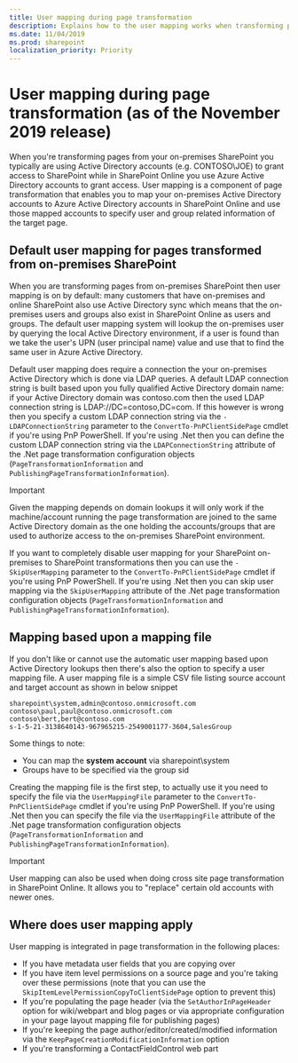 ```yaml
---
title: User mapping during page transformation
description: Explains how to the user mapping works when transforming pages
ms.date: 11/04/2019
ms.prod: sharepoint
localization_priority: Priority
---
```


# User mapping during page transformation (as of the November 2019 release)

When you're transforming pages from your on-premises SharePoint you typically are using Active Directory accounts (e.g. CONTOSO\JOE) to grant access to SharePoint while in SharePoint Online you use Azure Active Directory accounts to grant access. User mapping is a component of page transformation that enables you to map your on-premises Active Directory accounts to Azure Active Directory accounts in SharePoint Online and use those mapped accounts to specify user and group related information of the target page.

## Default user mapping for pages transformed from on-premises SharePoint

When you are transforming pages from on-premises SharePoint then user mapping is on by default: many customers that have on-premises and online SharePoint also use Active Directory sync which means that the on-premises users and groups also exist in SharePoint Online as users and groups. The default user mapping system will lookup the on-premises user by querying the local Active Directory environment, if a user is found than we take the user's UPN (user principal name) value and use that to find the same user in Azure Active Directory.

Default user mapping does require a connection the your on-premises Active Directory which is done via LDAP queries. A default LDAP connection string is built based upon you fully qualified Active Directory domain name: if your Active Directory domain was contoso.com then the used LDAP connection string is LDAP://DC=contoso,DC=com. If this however is wrong then you specify a custom LDAP connection string via the `-LDAPConnectionString` parameter to the `ConvertTo-PnPClientSidePage` cmdlet if you're using PnP PowerShell. If you're using .Net then you can define the custom LDAP connection string via the `LDAPConnectionString` attribute of the .Net page transformation configuration objects (`PageTransformationInformation` and `PublishingPageTransformationInformation`).

> [!IMPORTANT]
> Given the mapping depends on domain lookups it will only work if the machine/account running the page transformation are joined to the same Active Directory domain as the one holding the accounts/groups that are used to authorize access to the on-premises SharePoint environment.

If you want to completely disable user mapping for your SharePoint on-premises to SharePoint transformations then you can use the `-SkipUserMapping` parameter to the `ConvertTo-PnPClientSidePage` cmdlet if you're using PnP PowerShell. If you're using .Net then you can skip user mapping via the `SkipUserMapping` attribute of the .Net page transformation configuration objects (`PageTransformationInformation` and `PublishingPageTransformationInformation`).

## Mapping based upon a mapping file

If you don't like or cannot use the automatic user mapping based upon Active Directory lookups then there's also the option to specify a user mapping file. A user mapping file is a simple CSV file listing source account and target account as shown in below snippet

```Text
sharepoint\system,admin@contoso.onmicrosoft.com
contoso\paul,paul@contoso.onmicrosoft.com
contoso\bert,bert@contoso.com
s-1-5-21-3138640143-967965215-2549001177-3604,SalesGroup
```

Some things to note:

- You can map the **system account** via sharepoint\system
- Groups have to be specified via the group sid

Creating the mapping file is the first step, to actually use it you need to specify the file via the `UserMappingFile` parameter to the `ConvertTo-PnPClientSidePage` cmdlet if you're using PnP PowerShell. If you're using .Net then you can specify the file via the  `UserMappingFile` attribute of the .Net page transformation configuration objects (`PageTransformationInformation` and `PublishingPageTransformationInformation`).

> [!IMPORTANT]
> User mapping can also be used when doing cross site page transformation in SharePoint Online. It allows you to "replace" certain old accounts with newer ones.

## Where does user mapping apply

User mapping is integrated in page transformation in the following places:

- If you have metadata user fields that you are copying over
- If you have item level permissions on a source page and you're taking over these permissions (note that you can use the `SkipItemLevelPermissionCopyToClientSidePage` option to prevent this)
- If you're populating the page header (via the `SetAuthorInPageHeader` option for wiki/webpart and blog pages or via appropriate configuration in your page layout mapping file for publishing pages)
- If you're keeping the page author/editor/created/modified information via the `KeepPageCreationModificationInformation` option
- If you're transforming a ContactFieldControl web part
